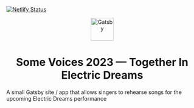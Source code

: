 [![Netlify Status](https://api.netlify.com/api/v1/badges/94ad5f88-aff1-471e-9df4-d523c657dc1a/deploy-status)](https://app.netlify.com/sites/electricdreams/deploys)

<p align="center">
  <a href="https://www.gatsbyjs.com">
    <img alt="Gatsby" src="https://www.gatsbyjs.com/Gatsby-Monogram.svg" width="60" />
  </a>
</p>
<h1 align="center">
  Some Voices 2023 &mdash; Together In Electric Dreams
</h1>

A small Gatsby site / app that allows singers to rehearse songs for the upcoming Electric Dreams performance
